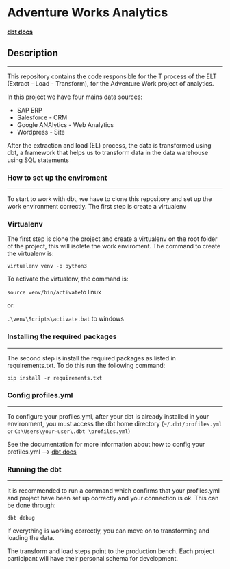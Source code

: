 # Adventure Works Analytics

[**dbt docs**](https://cmpbj.github.io/dbt-adventureworks/)

## Description
---

This repository contains the code responsible for the T process of the ELT (Extract - Load - Transform), for the Adventure Work project of analytics.

In this project we have four mains data sources:

* SAP ERP
* Salesforce - CRM
* Google ANAlytics - Web Analytics
* Wordpress - Site

After the extraction and load (EL) process, the data is transformed using dbt, a framework that helps us to transform data in the data warehouse using SQL statements


### How to set up the enviroment
---
To start to work with dbt, we have to clone this repository and set up the work environment correctly. The first step is create a virtualenv

### Virtualenv

The first step is clone the project and create a virtualenv on the root folder of the project, this will isolete the work enviroment. The command to create the virtualenv is:

`virtualenv venv -p python3`

To activate the virtualenv, the command is:

`source venv/bin/activate`to linux

or:

`.\venv\Scripts\activate.bat` to windows

### Installing the required packages
---
The second step is install the required packages as listed in requirements.txt. To do this run the following command:

`pip install -r requirements.txt`

### Config profiles.yml
---
To configure your profiles.yml, after your dbt is already installed in your environment, you must access the dbt home directory (`~/.dbt/profiles.yml` or `C:\Users\your-user\.dbt \profiles.yml`)

See the documentation for more information about how to config your profiles.yml --> [dbt docs](https://docs.getdbt.com/reference/profiles.yml)

### Running the dbt
---
It is recommended to run a command which confirms that your profiles.yml and project have been set up correctly and your connection is ok. This can be done through:

`dbt debug`

If everything is working correctly, you can move on to transforming and loading the data.

The transform and load steps point to the production bench. Each project participant will have their personal schema for development.